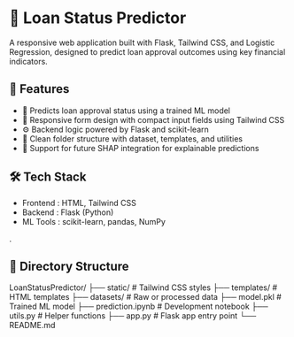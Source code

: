 # 🏦 Loan Status Predictor

A responsive web application built with Flask, Tailwind CSS, and Logistic Regression, designed to predict loan approval outcomes using key financial indicators.
## 📌 Features

- 🔮 Predicts loan approval status using a trained ML model
- 🎨 Responsive form design with compact input fields using Tailwind CSS
- ⚙️ Backend logic powered by Flask and scikit-learn
- 📁 Clean folder structure with dataset, templates, and utilities
- 🧮 Support for future SHAP integration for explainable predictions
  
## 🛠️ Tech Stack
- Frontend : HTML, Tailwind CSS  
- Backend  : Flask (Python)         
- ML Tools : scikit-learn, pandas, NumPy 

.

## 📂 Directory Structure
LoanStatusPredictor/
├── static/               # Tailwind CSS styles
├── templates/            # HTML templates
├── datasets/             # Raw or processed data
├── model.pkl             # Trained ML model
├── prediction.ipynb      # Development notebook
├── utils.py              # Helper functions
├── app.py                # Flask app entry point
└── README.md
